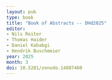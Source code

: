 ```yaml
---
layout: pub
type: book
title: "Book of Abstracts -- DHd2025"
editor:
- Nils Reiter
- Thomas Haider
- Daniel Kababgi
- Hendrik Buschmeier
year: 2025
month: 3
doi: 10.5281/zenodo.14887460
---
```




